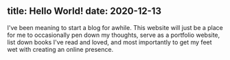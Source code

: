 title: Hello World!
date: 2020-12-13
---

I've been meaning to start a blog for awhile. This website will just be a place for me to occasionally pen down my thoughts, serve as a portfolio website, list down books I've read and loved, and most importantly to get my feet wet with creating an online presence.
